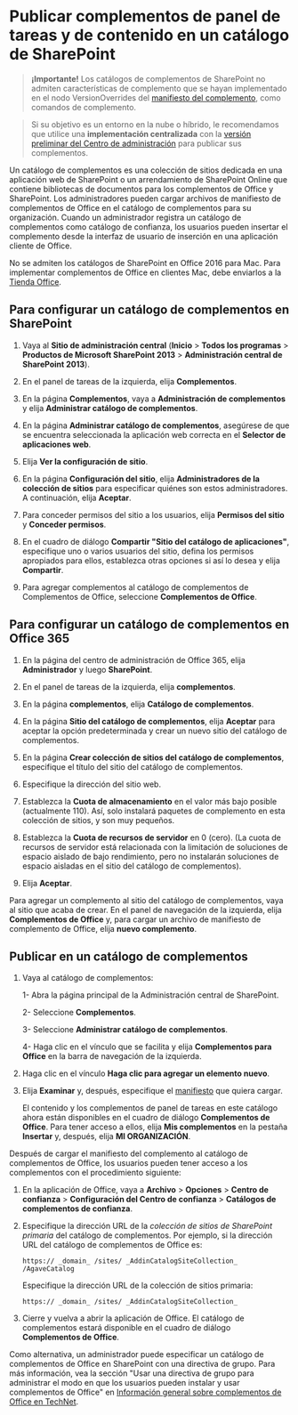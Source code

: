 
# <a name="publish-task-pane-and-content-add-ins-to-a-sharepoint-catalog"></a>Publicar complementos de panel de tareas y de contenido en un catálogo de SharePoint

>**¡Importante!** Los catálogos de complementos de SharePoint no admiten características de complemento que se hayan implementado en el nodo VersionOverrides del [manifiesto del complemento](../overview/add-in-manifests.md), como comandos de complemento. 

>Si su objetivo es un entorno en la nube o híbrido, le recomendamos que utilice una **implementación centralizada** con la [versión preliminar del Centro de administración](publish/publish.md#office-365-admin-center-preview-deployment) para publicar sus complementos.

Un catálogo de complementos es una colección de sitios dedicada en una aplicación web de SharePoint o un arrendamiento de SharePoint Online que contiene bibliotecas de documentos para los complementos de Office y SharePoint. Los administradores pueden cargar archivos de manifiesto de complementos de Office en el catálogo de complementos para su organización. Cuando un administrador registra un catálogo de complementos como catálogo de confianza, los usuarios pueden insertar el complemento desde la interfaz de usuario de inserción en una aplicación cliente de Office.

No se admiten los catálogos de SharePoint en Office 2016 para Mac. Para implementar complementos de Office en clientes Mac, debe enviarlos a la [Tienda Office](http://msdn.microsoft.com/library/ff075782-1303-4517-91cc-b3d730e9b9ae%28Office.15%29.aspx).   

## <a name="to-set-up-an-add-in-catalog-on-sharepoint"></a>Para configurar un catálogo de complementos en SharePoint

1. Vaya al **Sitio de administración central** (**Inicio** > **Todos los programas** > **Productos de Microsoft SharePoint 2013** > **Administración central de SharePoint 2013**).
    
2. En el panel de tareas de la izquierda, elija  **Complementos**.
    
3. En la página  **Complementos**, vaya a  **Administración de complementos** y elija **Administrar catálogo de complementos**.
    
4. En la página  **Administrar catálogo de complementos**, asegúrese de que se encuentra seleccionada la aplicación web correcta en el  **Selector de aplicaciones web**.
    
5. Elija  **Ver la configuración de sitio**.
    
6. En la página  **Configuración del sitio**, elija  **Administradores de la colección de sitios** para especificar quiénes son estos administradores. A continuación, elija **Aceptar**.
    
7. Para conceder permisos del sitio a los usuarios, elija  **Permisos del sitio** y **Conceder permisos**.
    
8. En el cuadro de diálogo  **Compartir "Sitio del catálogo de aplicaciones"**, especifique uno o varios usuarios del sitio, defina los permisos apropiados para ellos, establezca otras opciones si así lo desea y elija  **Compartir**.
    
9. Para agregar complementos al catálogo de complementos de Complementos de Office, seleccione **Complementos de Office**.

## <a name="to-set-up-an-add-in-catalog-on-office-365"></a>Para configurar un catálogo de complementos en Office 365

1. En la página del centro de administración de Office 365, elija **Administrador** y luego **SharePoint**.
    
2. En el panel de tareas de la izquierda, elija  **complementos**.
    
3. En la página  **complementos**, elija  **Catálogo de complementos**.
    
4. En la página  **Sitio del catálogo de complementos**, elija  **Aceptar** para aceptar la opción predeterminada y crear un nuevo sitio del catálogo de complementos.
    
5. En la página  **Crear colección de sitios del catálogo de complementos**, especifique el título del sitio del catálogo de complementos.
    
6. Especifique la dirección del sitio web.
    
7. Establezca la  **Cuota de almacenamiento** en el valor más bajo posible (actualmente 110). Así, solo instalará paquetes de complemento en esta colección de sitios, y son muy pequeños.
    
8. Establezca la  **Cuota de recursos de servidor** en 0 (cero). (La cuota de recursos de servidor está relacionada con la limitación de soluciones de espacio aislado de bajo rendimiento, pero no instalarán soluciones de espacio aisladas en el sitio del catálogo de complementos).
    
9. Elija  **Aceptar**.
    
Para agregar un complemento al sitio del catálogo de complementos, vaya al sitio que acaba de crear. En el panel de navegación de la izquierda, elija  **Complementos de Office** y, para cargar un archivo de manifiesto de complemento de Office, elija **nuevo complemento**.    

## <a name="publish-to-an-add-in-catalog"></a>Publicar en un catálogo de complementos


1. Vaya al catálogo de complementos:

    1- Abra la página principal de la Administración central de SharePoint.
    
    2- Seleccione **Complementos**.
    
    3- Seleccione **Administrar catálogo de complementos**.
    
    4- Haga clic en el vínculo que se facilita y elija **Complementos para Office** en la barra de navegación de la izquierda.
    
2. Haga clic en el vínculo **Haga clic para agregar un elemento nuevo**.
    
3. Elija **Examinar** y, después, especifique el [manifiesto](../../docs/overview/add-in-manifests.md) que quiera cargar.
    
    El contenido y los complementos de panel de tareas en este catálogo ahora están disponibles en el cuadro de diálogo **Complementos de Office**. Para tener acceso a ellos, elija **Mis complementos** en la pestaña **Insertar** y, después, elija **MI ORGANIZACIÓN**.
    
Después de cargar el manifiesto del complemento al catálogo de complementos de Office, los usuarios pueden tener acceso a los complementos con el procedimiento siguiente:


1. En la aplicación de Office, vaya a **Archivo**  >  **Opciones**  >  **Centro de confianza**  >  **Configuración del Centro de confianza**  >  **Catálogos de complementos de confianza**.
    
2. Especifique la dirección URL de la _colección de sitios de SharePoint primaria_ del catálogo de complementos. Por ejemplo, si la dirección URL del catálogo de complementos de Office es:
    
    `https:// _domain_ /sites/ _AddinCatalogSiteCollection_ /AgaveCatalog`
    
    Especifique la dirección URL de la colección de sitios primaria:
    
    `https:// _domain_ /sites/ _AddinCatalogSiteCollection_`
    
3. Cierre y vuelva a abrir la aplicación de Office. El catálogo de complementos estará disponible en el cuadro de diálogo **Complementos de Office**.
    
Como alternativa, un administrador puede especificar un catálogo de complementos de Office en SharePoint con una directiva de grupo. Para más información, vea la sección "Usar una directiva de grupo para administrar el modo en que los usuarios pueden instalar y usar complementos de Office" en [Información general sobre complementos de Office en TechNet](https://technet.microsoft.com/en-us/library/jj219429.aspx).

